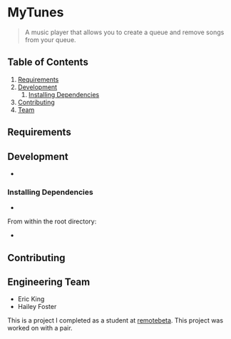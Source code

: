 # MyTunes

> A music player that allows you to create a queue and remove songs from your queue.


## Table of Contents

1. [Requirements](#requirements)
1. [Development](#development)
    1. [Installing Dependencies](#installing-dependencies)
1. [Contributing](#contributing)
1. [Team](#engineering-team)


## Requirements




## Development
 - 

### Installing Dependencies
 - 

From within the root directory:

- 



## Contributing



## Engineering Team
  - Eric King
  - Hailey Foster

This is a project I completed as a student at [remotebeta](http://remotebeta.com). This project was worked on with a pair.